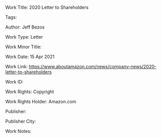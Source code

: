 Work Title: 2020 Letter to Shareholders 

Tags: 

Author: Jeff Bezos

Work Type: Letter 

Work Minor Title:  

Work Date: 15 Apr 2021

Work Link: https://www.aboutamazon.com/news/company-news/2020-letter-to-shareholders 

Work ID:  

Work Rights:  Copyright

Work Rights Holder:  Amazon.com

Publisher:  

Publisher City:  

Work Notes: 


